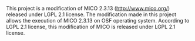 This project is a modification of MICO 2.3.13 (http://www.mico.org/) released under LGPL 2.1 license.
The modification made in this project allows the execution of MICO 2.3.13 on OSF operating system. According to LGPL 2.1 license, this modification of MICO is released under LGPL 2.1 license.
